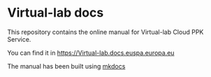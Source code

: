 # Virtual-lab docs

This repository contains the online manual for Virtual-lab Cloud PPK Service.

You can find it in https://Virtual-lab.docs.euspa.europa.eu

The manual has been built using [mkdocs](https://www.mkdocs.org/)

